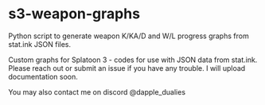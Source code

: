 # s3-weapon-graphs
Python script to generate weapon K/KA/D and W/L progress graphs from stat.ink JSON files. 

Custom graphs for Splatoon 3 - codes for use with JSON data from stat.ink. Please reach out or submit an issue if you have any trouble. I will upload documentation soon. 

You may also contact me on discord @dapple_dualies